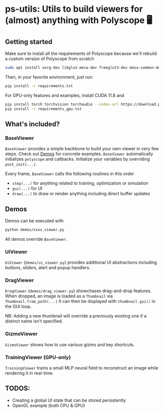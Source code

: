 # ps-utils: Utils to build viewers for (almost) anything with Polyscope 🖥️


## Getting started

Make sure to install all the requirements of Polyscope because we'll rebuild a custom version of Polyscope from scratch
```bash
sudo apt install xorg-dev libglu1-mesa-dev freeglut3-dev mesa-common-dev
```

Then, in your favorite environment, just run:
```bash
pip install -r requirements.txt
```

For GPU-only features and examples, install CUDA 11.8 and
```bash
pip install torch torchvision torchaudio --index-url https://download.pytorch.org/whl/cu118
pip install -r requirements_gpu.txt
```

## What's included?

### BaseViewer

`BaseViewer` provides a simple backbone to build your own viewer in very few steps. Check out [Demos](#demos) for concrete examples.
`BaseViewer` automatically initializes `polyscope` and callbacks.
Initialize your variables by overriding `post_init(...)`.

Every frame, `BaseViewer` calls the following routines in this order 
* `step(...)` for anything related to training, optimization or simulation
* `gui(...)` for UI
* `draw(...)` to draw or render anything including direct buffer updates


## Demos

Demos can be executed with
```bash
python demos/xxxx_viewer.py
```
All demos override `BaseViewer`.

### UiViewer

`UiViewer` (`demos/ui_viewer.py`) provides additional UI abstractions including buttons, sliders, alert and popup handlers.

### DragViewer

`DragViewer` (`demos/drag_viewer.py`) showchases drag-and-drop features.
When dropped, an image is loaded as a `Thumbnail` via `Thumbnail.from_path(...)`
It can then be displayed with `thumbnail.gui()` in the GUI loop.

NB: Adding a new thumbnail will override a previously existing one if a distinct name isn't specified.

### GizmoViewer

`GizmoViewer` shows how to use various gizmo and key shortcuts.

### TrainingViewer (GPU-only)

`TrainingViewer` trains a small MLP neural field to reconstruct an image while rendering it in real-time.

## TODOS:

* Creating a global UI state that can be stored persistently 
* OpenGL example (both CPU & GPU)